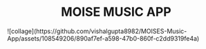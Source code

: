 <h1 align="center">MOISE MUSIC APP</h1>
![collage](https://github.com/vishalgupta8982/MOISES-Music-App/assets/108549206/890af7ef-a598-47b0-860f-c2dd9319fe4a)
